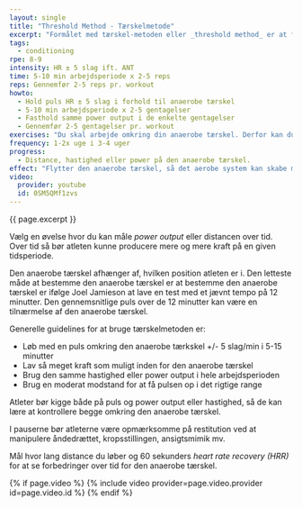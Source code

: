 ```yaml
---
layout: single
title: "Threshold Method - Tærskelmetode"
excerpt: "Formålet med tærskel-metoden eller _threshold method_ er at forbedre, hvor meget power der kan produceres omkring den anaerobe tærskel og forbedre evnen til at have en god teknik, når man bliver træt. Du arbejder omkring den anaerobe tærskel i 5-10 minutter per arbejdsperiode og laver 2-5 gentagelser."
tags:
  - conditioning
rpe: 8-9
intensity: HR ± 5 slag ift. ANT
time: 5-10 min arbejdsperiode x 2-5 reps
reps: Gennemfør 2-5 reps pr. workout
howto:
  - Hold puls HR ± 5 slag i forhold til anaerobe tærskel
  - 5-10 min arbejdsperiode x 2-5 gentagelser
  - Fasthold samme power output i de enkelte gentagelser
  - Gennemfør 2-5 gentagelser pr. workout
exercises: "Du skal arbejde omkring din anaerobe tærskel. Derfor kan du bruge alle øvelser, hvor du kender den anaerobe tærskel."
frequency: 1-2x uge i 3-4 uger
progress:
  - Distance, hastighed eller power på den anaerobe tærskel.
effect: "Flytter den anaerobe tærskel, så det aerobe system kan skabe mere ATP og dermed kan det aerobe system samlet set skabe mere kraft."
video:
  provider: youtube
  id: 0SM5QMf1zvs
---
```


{{ page.excerpt }}

Vælg en øvelse hvor du kan måle _power output_ eller distancen over tid. Over tid så bør atleten kunne producere mere og mere kraft på en given tidsperiode.

Den anaerobe tærskel afhænger af, hvilken position atleten er i. Den letteste måde at bestemme den anaerobe tærskel er at bestemme den anaerobe tærskel er ifølge Joel Jamieson at lave en test med et jævnt tempo på 12 minutter. Den gennemsnitlige puls over de 12 minutter kan være en tilnærmelse af den anaerobe tærskel.

Generelle guidelines for at bruge tærskelmetoden er:

- Løb med en puls omkring den anaerobe tærkskel +/- 5 slag/min i 5-15 minutter
- Lav så meget kraft som muligt inden for den anaerobe tærskel
- Brug den samme hastighed eller power output i hele arbejdsperioden
- Brug en moderat modstand for at få pulsen op i det rigtige range

Atleter bør kigge både på puls og power output eller hastighed, så de kan lære at kontrollere begge omkring den anaerobe tærskel.

I pauserne bør atleterne være opmærksomme på restitution ved at manipulere åndedrættet, kropsstillingen, ansigtsmimik mv.

Mål hvor lang distance du løber og 60 sekunders _heart rate recovery (HRR)_ for at se forbedringer over tid for den anaerobe tærskel.

{% if page.video %}
  {% include video provider=page.video.provider id=page.video.id %}
{% endif %}
